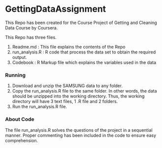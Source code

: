 GettingDataAssignment
=====================

This Repo has been created for the Course Project of Getting and Cleaning Data Course by Coursera. 

This Repo has three files.

1. Readme.md : This file explains the contents of the Repo
2. run_analysis.R : R code that process the data set to obtain the required output.
3. Codebook : R Markup file which explains the variables used in the data

### Running


1. Download and unzip the SAMSUNG data to any folder.
2. Copy the run_analysis.R file to the same folder. In other words, the data should be unzipped into the working directory. Thus, the working directory will have 3 text files, 1 .R file and 2 folders.
3. Run the run_analysis.R file.

### About Code

The file run_analysis.R solves the questions of the project in a sequential manner. Proper commenting has been included in the code to ensure easy comprehension.